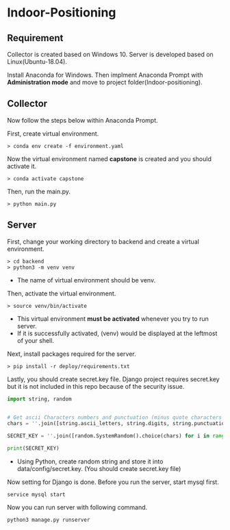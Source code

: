 # Indoor-Positioning

## Requirement
Collector is created based on Windows 10.
Server is developed based on Linux(Ubuntu-18.04).

Install Anaconda for Windows. Then implment Anaconda Prompt with **Administration mode** and move to project folder(Indoor-positioning).


## Collector
Now follow the steps below within Anaconda Prompt.

First, create virtual environment.
```shell
> conda env create -f environment.yaml
```


Now the virtual environment named **capstone** is created and you should activate it.
```shell
> conda activate capstone
```


Then, run the main.py.
```shell
> python main.py
```

## Server
First, change your working directory to backend and create a virtual environment.
```shell
> cd backend
> python3 -m venv venv
```
- The name of virtual environment should be venv.

Then, activate the virtual environment.
```shell
> source venv/bin/activate
```
- This virtual environment **must be activated** whenever you try to run server.
- If it is successfully activated, (venv) would be displayed at the leftmost of your shell.

Next, install packages required for the server.
``` shell
> pip install -r deploy/requirements.txt
```

Lastly, you should create secret.key file. Django project requires secret.key but it is not included in this repo because of the security issue.
```python
import string, random


# Get ascii Characters numbers and punctuation (minus quote characters as they could terminate string).
chars = ''.join([string.ascii_letters, string.digits, string.punctuation]).replace('\'', '').replace('"', '').replace('\\', '')

SECRET_KEY = ''.join([random.SystemRandom().choice(chars) for i in range(50)])

print(SECRET_KEY)
```
- Using Python, create random string and store it into data/config/secret.key. (You should create secret.key file)

Now setting for Django is done. Before you run the server, start mysql first.
```shell
service mysql start
```

Now you can run server with following command.
```shell
python3 manage.py runserver
```


